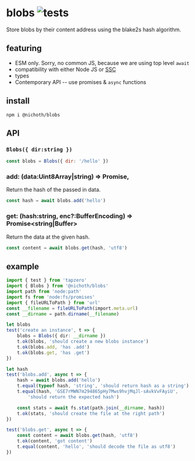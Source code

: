 # blobs ![tests](https://github.com/nichoth/blobs/actions/workflows/nodejs.yml/badge.svg)

Store blobs by their content address using the blake2s hash algorithm.

## featuring
* ESM only. Sorry, no common JS, because we are using top level `await`
* compatibility with either Node JS or [SSC](https://github.com/socketsupply/socket)
* types
* Contemporary API -- use promises & `async` functions

## install
```
npm i @nichoth/blobs
```

## API
### `Blobs({ dir:string })`
```js
const blobs = Blobs({ dir: '/hello' })
```

### add: (data:Uint8Array|string) => Promise<string>,
Return the hash of the passed in data.

```js
const hash = await blobs.add('hello')
```

### get: (hash:string, enc?:BufferEncoding) => Promise<string|Buffer>
Return the data at the given hash.

```js
const content = await blobs.get(hash, 'utf8')
```

## example

```ts
import { test } from 'tapzero'
import { Blobs } from '@nichoth/blobs'
import path from 'node:path'
import fs from 'node:fs/promises'
import { fileURLToPath } from 'url'
const __filename = fileURLToPath(import.meta.url)
const __dirname = path.dirname(__filename)

let blobs
test('create an instance', t => {
    blobs = Blobs({ dir: __dirname })
    t.ok(blobs, 'should create a new blobs instance')
    t.ok(blobs.add, 'has .add')
    t.ok(blobs.get, 'has .get')
})

let hash
test('blobs.add', async t => {
    hash = await blobs.add('hello')
    t.equal(typeof hash, 'string', 'should return hash as a string')
    t.equal(hash, 'GSE7rMWN7m294865pHy7Mws9hvjMqJl-sAvkVvFAyiU',
        'should return the expected hash')

    const stats = await fs.stat(path.join(__dirname, hash))
    t.ok(stats, 'should create the file at the right path')
})

test('blobs.get', async t => {
    const content = await blobs.get(hash, 'utf8')
    t.ok(content, 'got content')
    t.equal(content, 'hello', 'should decode the file as utf8')
})
```
